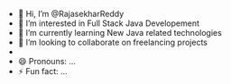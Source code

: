 - 👋 Hi, I’m @RajasekharReddy
- 👀 I’m interested in Full Stack Java Developement
- 🌱 I’m currently learning New Java related technologies
- 💞️ I’m looking to collaborate on freelancing projects
- 
- 😄 Pronouns: ...
- ⚡ Fun fact: ...

<!---
RajasekharReddyKayyam/RajasekharReddy is a ✨ special ✨ repository because its `README.md` (this file) appears on your GitHub profile.
You can click the Preview link to take a look at your changes.
--->
